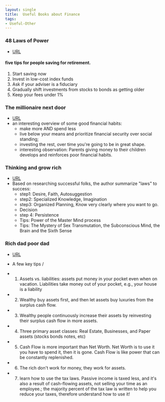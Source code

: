 ```yaml
---
layout: single
title:  Useful Books about Finance
tags:
- Useful-Other
---
```




### 48 Laws of Power
- [URL](https://en.wikipedia.org/wiki/The_48_Laws_of_Power)

#### five tips for people saving for retirement.
1. Start saving now
2. Invest in low-cost index funds
3. Ask if your adviser is a fiduciary
4. Gradually shift investments from stocks to bonds as getting older
5. Keep your fees under 1%



### The millionaire next door

- [URL](https://www.amazon.com/dp/B00CLT31D6/ref=dp-kindle-redirect?_encoding=UTF8&btkr=1)
- an interesting overview of some good financial habits: 
  + make more AND spend less
  + live below your means and prioritize financial security over social standing; 
  + investing the rest, over time you're going to be in great shape.
  + interesting observation: Parents giving money to their children develops and reinforces poor financial habits. 


### Thinking and grow rich

- [URL](https://www.amazon.com/dp/B007RHO316/ref=dp-kindle-redirect?_encoding=UTF8&btkr=1)
- Based on researching successful folks, the author summarize "laws" to  success: 
  + step1: Desire, Faith, Autosuggestion
  + step2: Specialized Knowledge, Imagination
  + step3: Organized Planning, Know very clearly where you want to go.
  + Decision
  + step 4: Persistence
  + Tips: Power of the Master Mind process 
  + Tips: The Mystery of Sex Transmutation, the Subconscious Mind, the Brain and the Sixth Sense


### Rich dad poor dad

- [URL](https://www.amazon.com/Rich-Dad-Poor-Teach-Middle/dp/1612680178/ref=tmm_pap_swatch_0?_encoding=UTF8&qid=1497746658&sr=1-1)

- A few key tips / 
+ 1) Assets vs. liabilities: assets put money in your pocket even when on vacation. Liabilities take money out of your pocket, e.g., your house is a liability 
+ 2) Wealthy buy assets first, and then let assets buy luxuries from the surplus cash flow.
+ 3) Wealthy people continuously increase their assets by reinvesting their surplus cash flow in more assets.
+ 4) Three primary asset classes: Real Estate, Businesses, and Paper assets (stocks bonds notes, etc)
+ 5) Cash Flow is more important than Net Worth. Net Worth is to use it you have to spend it, then it is gone. Cash Flow is like power that can be constantly replenished.
+ 6) The rich don't work for money, they work for assets.
+ 7) learn how to use the tax laws. Passive income is taxed less, and it's also a result of cash-flowing assets, not selling your time as an employee.; the majority percent of the tax law is written to help you reduce your taxes, therefore understand how to use it! 

